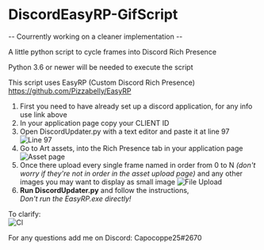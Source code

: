 # DiscordEasyRP-GifScript

-- Courrently working on a cleaner implementation --

A little python script to cycle frames into Discord Rich Presence

Python 3.6 or newer will be needed to execute the script

This script uses EasyRP (Custom Discord Rich Presence) https://github.com/Pizzabelly/EasyRP

1. First you need to have already set up a discord application, for any info use link above
2. In your application page copy your CLIENT ID
3. Open DiscordUpdater.py with a text editor and paste it at line 97
![Line 97](https://cdn.discordapp.com/attachments/287236122075987969/700426485965783094/rp0.PNG)
4. Go to Art assets, into the Rich Presence tab in your application page
![Asset page](https://cdn.discordapp.com/attachments/287236122075987969/700422518124707861/rp1.PNG)
5. Once there upload every single frame named in order from 0 to N _(don't worry if they're not in order in the asset upload page)_ 
   and any other images you may want to display as small image
![File Upload](https://cdn.discordapp.com/attachments/287236122075987969/700421380411359242/rp2.PNG)
6. **Run DiscordUpdater.py** and follow the instructions,\
      *Don't run the EasyRP.exe directly!*


To clarify:\
![Cl](https://cdn.discordapp.com/attachments/362267949836271617/778385920671875072/view.PNG)


For any questions add me on Discord: Capocoppe25#2670
